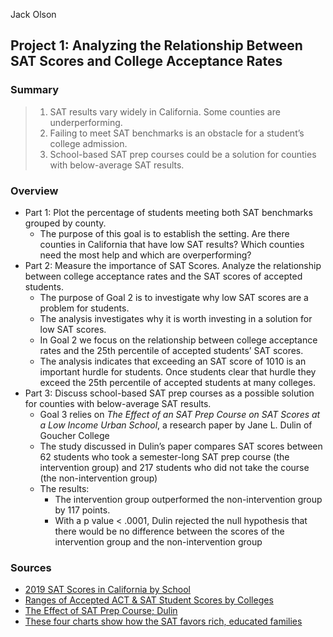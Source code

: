 Jack Olson

## Project 1: Analyzing the Relationship Between SAT Scores and College Acceptance Rates

### Summary
>1.	SAT results vary widely in California. Some counties are underperforming.
>2.	Failing to meet SAT benchmarks is an obstacle for a student’s college admission.
>3.	School-based SAT prep courses could be a solution for counties with below-average SAT results.

### Overview
- Part 1: Plot the percentage of students meeting both SAT benchmarks grouped by county.
    * The purpose of this goal is to establish the setting. Are there counties in California that have low SAT results? Which counties need the most help and which are overperforming?
- Part 2: Measure the importance of SAT Scores. Analyze the relationship between college acceptance rates and the SAT scores of accepted students.
  * The purpose of Goal 2 is to investigate why low SAT scores are a problem for students. 
  * The analysis investigates why it is worth investing in a solution for low SAT scores.
  * In Goal 2 we focus on the relationship between college acceptance rates and the 25th percentile of accepted students’ SAT scores.
  * The analysis indicates that exceeding an SAT score of 1010 is an important hurdle for students. Once students clear that hurdle they exceed the 25th percentile of accepted students at many colleges.
- Part 3: Discuss school-based SAT prep courses as a possible solution for counties with below-average SAT results.
  * Goal 3 relies on *The Effect of an SAT Prep Course on SAT Scores at a Low Income Urban School*, a research paper by Jane L. Dulin of Goucher College
  * The study discussed in Dulin’s paper compares SAT scores between 62 students who took a semester-long SAT prep course (the intervention group) and 217 students who did not take the course (the non-intervention group)
  * The results:
    * The intervention group outperformed the non-intervention group by 117 points.
    * With a p value < .0001, Dulin rejected the null hypothesis that there would be no difference between the scores of the intervention group and the non-intervention group
    
### Sources
- [2019 SAT Scores in California by School](https://git.generalassemb.ly/jackolson415/dsir-426/blob/master/projects/project-01/Jack_Olson_Project_1/data/sat_2019_ca.csv)
- [Ranges of Accepted ACT & SAT Student Scores by Colleges](https://git.generalassemb.ly/jackolson415/dsir-426/blob/master/projects/project-01/Jack_Olson_Project_1/data/sat_act_by_college.csv)
- [The Effect of SAT Prep Course; Dulin](https://mdsoar.org/bitstream/handle/11603/4349/Dulin%20Jane_paper.pdf?sequence=1&isAllowed=y)
- [These four charts show how the SAT favors rich, educated families](https://www.washingtonpost.com/news/wonk/wp/2014/03/05/these-four-charts-show-how-the-sat-favors-the-rich-educated-families/)